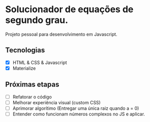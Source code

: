 # Solucionador de equações de segundo grau.

Projeto pessoal para desenvolvimento em Javascript. 

## Tecnologias

- [x] HTML & CSS & Javascript
- [x] Materialize
  
## Próximas etapas

- [ ] Refatorar o código
- [ ] Melhorar experiência visual (custom CSS)
- [ ] Aprimorar algorítimo (Entregar uma única raiz quando a = 0)
- [ ] Entender como funcionam números complexos no JS e aplicar.